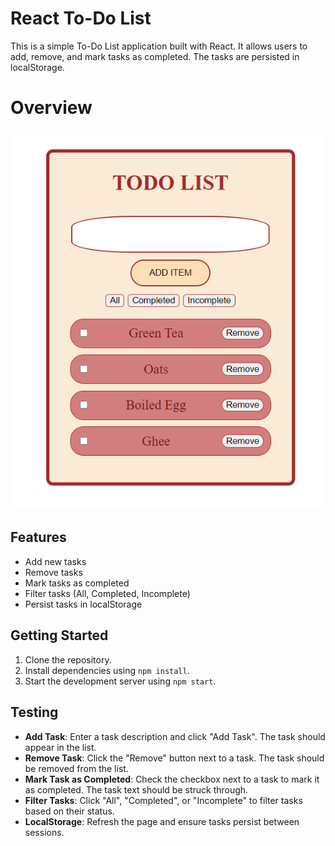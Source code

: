 # React To-Do List

This is a simple To-Do List application built with React. It allows users to add, remove, and mark tasks as completed. The tasks are persisted in localStorage.

# Overview

![screenshot](./src/Screenshot.png)

## Features

- Add new tasks
- Remove tasks
- Mark tasks as completed
- Filter tasks (All, Completed, Incomplete)
- Persist tasks in localStorage

## Getting Started

1. Clone the repository.
2. Install dependencies using `npm install`.
3. Start the development server using `npm start`.

## Testing

- **Add Task**: Enter a task description and click "Add Task". The task should appear in the list.
- **Remove Task**: Click the "Remove" button next to a task. The task should be removed from the list.
- **Mark Task as Completed**: Check the checkbox next to a task to mark it as completed. The task text should be struck through.
- **Filter Tasks**: Click "All", "Completed", or "Incomplete" to filter tasks based on their status.
- **LocalStorage**: Refresh the page and ensure tasks persist between sessions.
